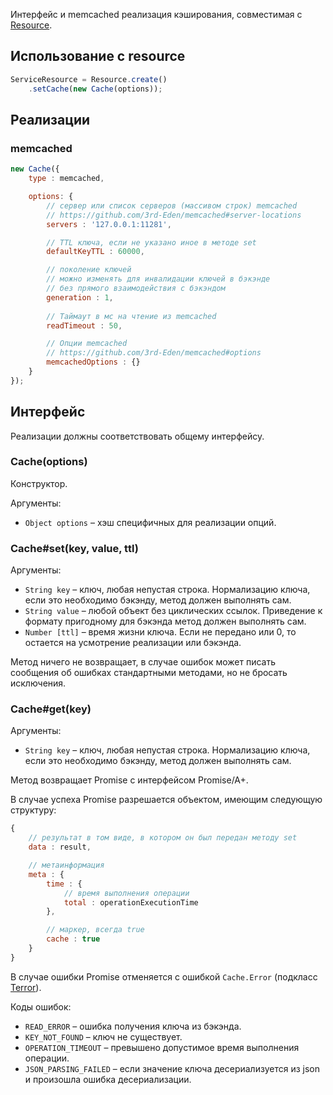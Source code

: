 Интерфейс и memcached реализация кэширования, совместимая с [Resource](https://github.yandex-team.ru/vertis/resource).

## Использование с resource

```javascript
ServiceResource = Resource.create()
    .setCache(new Cache(options));
```

## Реализации

### memcached

```javascript
new Cache({
    type : memcached,

    options: {
        // сервер или список серверов (массивом строк) memcached
        // https://github.com/3rd-Eden/memcached#server-locations
        servers : '127.0.0.1:11281',

        // TTL ключа, если не указано иное в методе set
        defaultKeyTTL : 60000,

        // поколение ключей
        // можно изменять для инвалидации ключей в бэкэнде
        // без прямого взаимодействия с бэкэндом
        generation : 1,
        
        // Таймаут в мс на чтение из memcached
        readTimeout : 50,

        // Опции memcached
        // https://github.com/3rd-Eden/memcached#options
        memcachedOptions : {}
    }
});
```

## Интерфейс

Реализации должны соответствовать общему интерфейсу.

### Cache(options)

Конструктор.

Аргументы:
* `Object options` – хэш специфичных для реализации опций.

### Cache#set(key, value, ttl)

Аргументы:
* `String key` – ключ, любая непустая строка. Нормализацию ключа, если это необходимо бэкэнду, метод должен выполнять сам.
* `String value` – любой объект без циклических ссылок. Приведение к формату пригодному для бэкэнда метод должен выполнять сам.
* `Number [ttl]` – время жизни ключа. Если не передано или 0, то остается на усмотрение реализации или бэкэнда.

Метод ничего не возвращает, в случае ошибок может писать сообщения об ошибках стандартными методами, но не бросать исключения.

### Cache#get(key)

Аргументы:
* `String key` – ключ, любая непустая строка. Нормализацию ключа, если это необходимо бэкэнду, метод должен выполнять сам.

Метод возвращает Promise с  интерфейсом Promise/A+.

В случае успеха Promise разрешается объектом, имеющим следующую структуру:

```javascript
{
    // результат в том виде, в котором он был передан методу set
    data : result,

    // метаинформация
    meta : {
        time : {
            // время выполнения операции
            total : operationExecutionTime
        },

        // маркер, всегда true
        cache : true
    }
}
```

В случае ошибки Promise отменяется с ошибкой `Cache.Error` (подкласс [Terror](http://npm.im/terror)).

Коды ошибок:
* `READ_ERROR` – ошибка получения ключа из бэкэнда.
* `KEY_NOT_FOUND` –  ключ не существует.
* `OPERATION_TIMEOUT` – превышено допустимое время выполнения операции.
* `JSON_PARSING_FAILED` – если значение ключа десериализуется из json и произошла ошибка десериализации.
